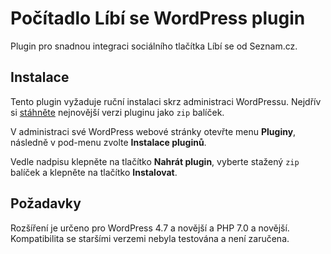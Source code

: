 # Počítadlo Líbí se WordPress plugin

Plugin pro snadnou integraci sociálního tlačítka Líbí se od Seznam.cz.

## Instalace

Tento plugin vyžaduje ruční instalaci skrz administraci WordPressu. Nejdřív si
[stáhněte](https://github.com/jurca/pocitadlo-libi-se-wordpress/releases)
nejnovější verzi pluginu jako `zip` balíček.

V administraci své WordPress webové stránky otevřte menu **Pluginy**, následně
v pod-menu zvolte **Instalace pluginů**.

Vedle nadpisu klepněte na tlačítko **Nahrát plugin**, vyberte stažený `zip`
balíček a klepněte na tlačítko **Instalovat**.

## Požadavky

Rozšíření je určeno pro WordPress 4.7 a novější a PHP 7.0 a novější.
Kompatibilita se staršími verzemi nebyla testována a není zaručena.
